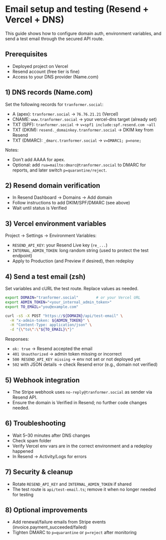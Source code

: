 # Email setup and testing (Resend + Vercel + DNS)

This guide shows how to configure domain auth, environment variables, and send a test email through the secured API route.

## Prerequisites

- Deployed project on Vercel
- Resend account (free tier is fine)
- Access to your DNS provider (Name.com)

## 1) DNS records (Name.com)

Set the following records for `tranformer.social`:

- A (apex): `tranformer.social` → `76.76.21.21` (Vercel)
- CNAME: `www.tranformer.social` → your vercel-dns target (already set)
- TXT (SPF): `tranformer.social` → `v=spf1 include:spf.resend.com ~all`
- TXT (DKIM): `resend._domainkey.tranformer.social` → DKIM key from Resend
- TXT (DMARC): `_dmarc.tranformer.social` → `v=DMARC1; p=none;`

Notes:

- Don’t add AAAA for apex.
- Optional: add `rua=mailto:dmarc@tranformer.social` to DMARC for reports, and later switch `p=quarantine/reject`.

## 2) Resend domain verification

- In Resend Dashboard → Domains → Add domain
- Follow instructions to add DKIM/SPF/DMARC (see above)
- Wait until status is Verified

## 3) Vercel environment variables

Project → Settings → Environment Variables:

- `RESEND_API_KEY`: your Resend Live key (`re_...`)
- `INTERNAL_ADMIN_TOKEN`: long random string (used to protect the test endpoint)
- Apply to Production (and Preview if desired), then redeploy

## 4) Send a test email (zsh)

Set variables and cURL the test route. Replace values as needed.

```zsh
export DOMAIN="tranformer.social"        # or your Vercel URL
export ADMIN_TOKEN="<your_internal_admin_token>"
export TO_EMAIL="you@example.com"

curl -sS -X POST "https://${DOMAIN}/api/test-email" \
  -H "x-admin-token: ${ADMIN_TOKEN}" \
  -H "Content-Type: application/json" \
  -d "{\"to\":\"${TO_EMAIL}\"}"
```

Responses:

- `ok: true` → Resend accepted the email
- `401 Unauthorized` → admin token missing or incorrect
- `500 RESEND_API_KEY missing` → env not set or not deployed yet
- `502` with JSON details → check Resend error (e.g., domain not verified)

## 5) Webhook integration

- The Stripe webhook uses `no-reply@tranformer.social` as sender via Resend API.
- Ensure the domain is Verified in Resend; no further code changes needed.

## 6) Troubleshooting

- Wait 5–30 minutes after DNS changes
- Check spam folder
- Verify Vercel env vars are in the correct environment and a redeploy happened
- In Resend → Activity/Logs for errors

## 7) Security & cleanup

- Rotate `RESEND_API_KEY` and `INTERNAL_ADMIN_TOKEN` if shared
- The test route is `api/test-email.ts`; remove it when no longer needed for testing

## 8) Optional improvements

- Add renewal/failure emails from Stripe events (invoice.payment_succeeded/failed)
- Tighten DMARC to `p=quarantine` or `p=reject` after monitoring
